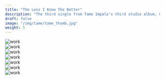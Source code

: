 ```yaml
---
title: "The Less I Know The Better"
description: "The third single from Tame Impala's third studio album, Currents."
draft: false
image: "/img/tame/tame_thumb.jpg"
weight: 5
---
```


<div class="row">
    <div class="col-sm-12">
        <img src="/img/tame/tame_banner.jpg" alt="work" class="media-img project-img">
    </div>
</div>

<div class="row">
    <div class="col-sm-12">
        <img src="/img/tame/tame_vinyl.jpg" alt="work" class="media-img project-img">
    </div>
</div>

<div class="row">
    <div class="col-sm-12">
        <img src="/img/tame/tame_spread1.jpg" alt="work" class="media-img project-img">
    </div>
</div>

<div class="row">
    <div class="col-sm-12">
        <img src="/img/tame/tame_spread2.jpg" alt="work" class="media-img project-img">
    </div>
</div>

<div class="row">
    <div class="col-sm-12">
        <img src="/img/tame/tame_spread3.jpg" alt="work" class="media-img project-img">
    </div>
</div>

<div class="row">
    <div class="col-sm-6">
        <img src="/img/tame/tame_design1.png" alt="work" class="media-img project-img">
    </div>
    <div class="col-sm-6">
        <img src="/img/tame/tame_design2.png" alt="work" class="media-img project-img">
    </div>
</div>
